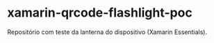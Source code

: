 ﻿# xamarin-qrcode-flashlight-poc

Repositório com teste da lanterna do dispositivo (Xamarin Essentials).
